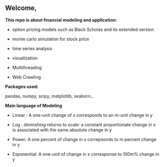 ## Welcome,

**This repo is about financial modeling and application:**

* option pricing models such as Black Scholas and its extended version

*  monte carlo simulation for stock price

* time series analysis

* visualization

* Multithreading

* Web Crawling

**Packages used:**

pandas, numpy, scipy, matplotlib, seaborn...



**Main language of Modeling**

* Linear :
A one-unit change of x corresponds to an m-unit change in y

* Log : 
diminshing returns to scale: a constant proportionate change in x is associated with the same absolute change in y

* Power: 
A one percent of change in x correpsonds to m percent change in y

* Exponential:
A one-unit of change in x corresponse to 100m% change in y


